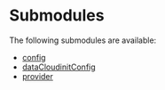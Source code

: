 # Submodules <a name="Submodules" id="submodules"></a>

The following submodules are available:
- [config](./config.go.md)
- [dataCloudinitConfig](./dataCloudinitConfig.go.md)
- [provider](./provider.go.md)